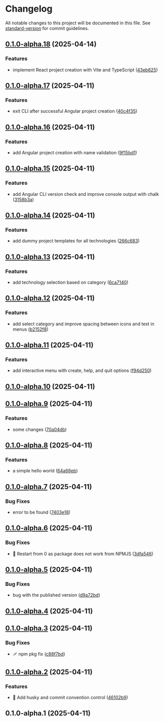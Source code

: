 # Changelog

All notable changes to this project will be documented in this file. See [standard-version](https://github.com/conventional-changelog/standard-version) for commit guidelines.

## [0.1.0-alpha.18](https://github.com/maquejp/multitech-cli/compare/v0.1.0-alpha.17...v0.1.0-alpha.18) (2025-04-14)


### Features

* implement React project creation with Vite and TypeScript ([43eb625](https://github.com/maquejp/multitech-cli/commit/43eb6252f3c117d3f44b3b95fad6d77893880233))

## [0.1.0-alpha.17](https://github.com/maquejp/multitech-cli/compare/v0.1.0-alpha.16...v0.1.0-alpha.17) (2025-04-11)


### Features

* exit CLI after successful Angular project creation ([40c4f35](https://github.com/maquejp/multitech-cli/commit/40c4f353821db96a378458bb5d81c81307ac7bf9))

## [0.1.0-alpha.16](https://github.com/maquejp/multitech-cli/compare/v0.1.0-alpha.15...v0.1.0-alpha.16) (2025-04-11)


### Features

* add Angular project creation with name validation ([9f15bd1](https://github.com/maquejp/multitech-cli/commit/9f15bd17ac616eae2e4abeb3ae59955e30f5d105))

## [0.1.0-alpha.15](https://github.com/maquejp/multitech-cli/compare/v0.1.0-alpha.14...v0.1.0-alpha.15) (2025-04-11)


### Features

* add Angular CLI version check and improve console output with chalk ([3158b3a](https://github.com/maquejp/multitech-cli/commit/3158b3a8896a007eff5479a31719500efc1c0194))

## [0.1.0-alpha.14](https://github.com/maquejp/multitech-cli/compare/v0.1.0-alpha.13...v0.1.0-alpha.14) (2025-04-11)


### Features

* add dummy project templates for all technologies ([266c683](https://github.com/maquejp/multitech-cli/commit/266c6833fe415b11202ed064d0eda78cf40e02de))

## [0.1.0-alpha.13](https://github.com/maquejp/multitech-cli/compare/v0.1.0-alpha.12...v0.1.0-alpha.13) (2025-04-11)


### Features

* add technology selection based on category ([6ca7140](https://github.com/maquejp/multitech-cli/commit/6ca71404650540f467f847b672253df8d9796fc2))

## [0.1.0-alpha.12](https://github.com/maquejp/multitech-cli/compare/v0.1.0-alpha.11...v0.1.0-alpha.12) (2025-04-11)


### Features

* add select category and improve spacing between icons and text in menus ([b2152f8](https://github.com/maquejp/multitech-cli/commit/b2152f8c4d0974cfec14035bc0850ba466578198))

## [0.1.0-alpha.11](https://github.com/maquejp/multitech-cli/compare/v0.1.0-alpha.10...v0.1.0-alpha.11) (2025-04-11)


### Features

* add interactive menu with create, help, and quit options ([f94d250](https://github.com/maquejp/multitech-cli/commit/f94d250b97e045c27b0ba47a9691e8c78e5071ae))

## [0.1.0-alpha.10](https://github.com/maquejp/multitech-cli/compare/v0.1.0-alpha.9...v0.1.0-alpha.10) (2025-04-11)

## [0.1.0-alpha.9](https://github.com/maquejp/multitech-cli/compare/v0.1.0-alpha.8...v0.1.0-alpha.9) (2025-04-11)


### Features

* some changes ([70a04db](https://github.com/maquejp/multitech-cli/commit/70a04db0628d498b2ea9729389fe2e2d2301611e))

## [0.1.0-alpha.8](https://github.com/maquejp/multitech-cli/compare/v0.1.0-alpha.7...v0.1.0-alpha.8) (2025-04-11)


### Features

* a simple hello world ([64a66eb](https://github.com/maquejp/multitech-cli/commit/64a66eb46d336498930da0fe75160aedd10237a3))

## [0.1.0-alpha.7](https://github.com/maquejp/multitech-cli/compare/v0.1.0-alpha.6...v0.1.0-alpha.7) (2025-04-11)


### Bug Fixes

* error to be found ([7403e18](https://github.com/maquejp/multitech-cli/commit/7403e1888388c3c953fcec1adbec188b60238cb3))

## [0.1.0-alpha.6](https://github.com/maquejp/multitech-cli/compare/v0.1.0-alpha.5...v0.1.0-alpha.6) (2025-04-11)


### Bug Fixes

* :bug: Restart from 0 as package does not work from NPMJS ([3dfa546](https://github.com/maquejp/multitech-cli/commit/3dfa54679fb81363885b5b763b0baea789316583))

## [0.1.0-alpha.5](https://github.com/maquejp/multitech-cli/compare/v0.1.0-alpha.4...v0.1.0-alpha.5) (2025-04-11)


### Bug Fixes

* bug with the published version ([d9a72bd](https://github.com/maquejp/multitech-cli/commit/d9a72bd6ac96eb4f1a77c8935c723e6e9ac80e09))

## [0.1.0-alpha.4](https://github.com/maquejp/multitech-cli/compare/v0.1.0-alpha.3...v0.1.0-alpha.4) (2025-04-11)

## [0.1.0-alpha.3](https://github.com/maquejp/multitech-cli/compare/v0.1.0-alpha.2...v0.1.0-alpha.3) (2025-04-11)


### Bug Fixes

* :adhesive_bandage: npm pkg fix ([c88f7bd](https://github.com/maquejp/multitech-cli/commit/c88f7bdfb6b83f503416b5cf4abe69cdac99b681))

## [0.1.0-alpha.2](https://github.com/maquejp/multitech-cli/compare/v0.1.0-alpha.1...v0.1.0-alpha.2) (2025-04-11)


### Features

* :tada: Add husky and commit convention control ([46102b9](https://github.com/maquejp/multitech-cli/commit/46102b98e4fa4f9a028e02a01980c62c56171383))

## 0.1.0-alpha.1 (2025-04-11)
